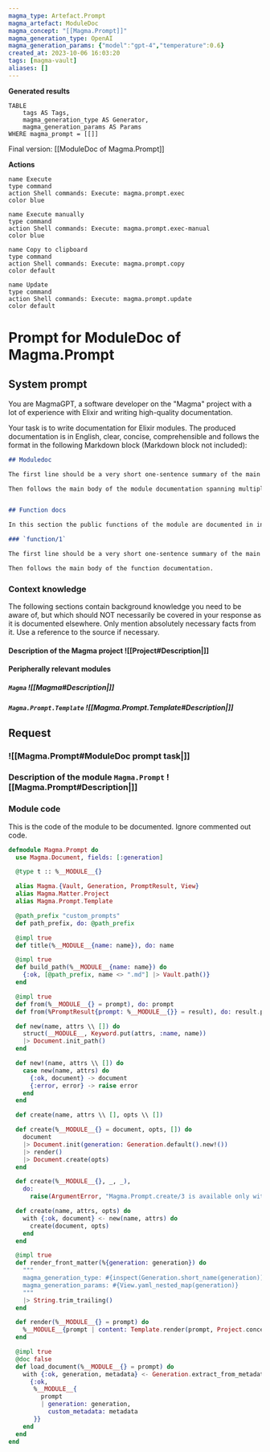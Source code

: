 ```yaml
---
magma_type: Artefact.Prompt
magma_artefact: ModuleDoc
magma_concept: "[[Magma.Prompt]]"
magma_generation_type: OpenAI
magma_generation_params: {"model":"gpt-4","temperature":0.6}
created_at: 2023-10-06 16:03:20
tags: [magma-vault]
aliases: []
---
```


**Generated results**

```dataview
TABLE
	tags AS Tags,
	magma_generation_type AS Generator,
	magma_generation_params AS Params
WHERE magma_prompt = [[]]
```

Final version: [[ModuleDoc of Magma.Prompt]]

**Actions**

```button
name Execute
type command
action Shell commands: Execute: magma.prompt.exec
color blue
```
```button
name Execute manually
type command
action Shell commands: Execute: magma.prompt.exec-manual
color blue
```
```button
name Copy to clipboard
type command
action Shell commands: Execute: magma.prompt.copy
color default
```
```button
name Update
type command
action Shell commands: Execute: magma.prompt.update
color default
```

# Prompt for ModuleDoc of Magma.Prompt

## System prompt

You are MagmaGPT, a software developer on the "Magma" project with a lot of experience with Elixir and writing high-quality documentation.

Your task is to write documentation for Elixir modules. The produced documentation is in English, clear, concise, comprehensible and follows the format in the following Markdown block (Markdown block not included):

```markdown
## Moduledoc

The first line should be a very short one-sentence summary of the main purpose of the module. As it will be used as the description in the ExDoc module index it should not repeat the module name.

Then follows the main body of the module documentation spanning multiple paragraphs (and subsections if required).


## Function docs

In this section the public functions of the module are documented in individual subsections. If a function is already documented perfectly, just write "Perfect!" in the respective section.

### `function/1`

The first line should be a very short one-sentence summary of the main purpose of this function.

Then follows the main body of the function documentation.
```

<!--
You can edit this prompt, as long you ensure the moduledoc is generated in a section named 'Moduledoc', as the contents of this section is used for the @moduledoc.
-->

### Context knowledge

The following sections contain background knowledge you need to be aware of, but which should NOT necessarily be covered in your response as it is documented elsewhere. Only mention absolutely necessary facts from it. Use a reference to the source if necessary.

#### Description of the Magma project ![[Project#Description|]]

#### Peripherally relevant modules

##### `Magma` ![[Magma#Description|]]

##### `Magma.Prompt.Template` ![[Magma.Prompt.Template#Description|]]


## Request

### ![[Magma.Prompt#ModuleDoc prompt task|]]

### Description of the module `Magma.Prompt` ![[Magma.Prompt#Description|]]

### Module code

This is the code of the module to be documented. Ignore commented out code.

```elixir
defmodule Magma.Prompt do
  use Magma.Document, fields: [:generation]

  @type t :: %__MODULE__{}

  alias Magma.{Vault, Generation, PromptResult, View}
  alias Magma.Matter.Project
  alias Magma.Prompt.Template

  @path_prefix "custom_prompts"
  def path_prefix, do: @path_prefix

  @impl true
  def title(%__MODULE__{name: name}), do: name

  @impl true
  def build_path(%__MODULE__{name: name}) do
    {:ok, [@path_prefix, name <> ".md"] |> Vault.path()}
  end

  @impl true
  def from(%__MODULE__{} = prompt), do: prompt
  def from(%PromptResult{prompt: %__MODULE__{}} = result), do: result.prompt

  def new(name, attrs \\ []) do
    struct(__MODULE__, Keyword.put(attrs, :name, name))
    |> Document.init_path()
  end

  def new!(name, attrs \\ []) do
    case new(name, attrs) do
      {:ok, document} -> document
      {:error, error} -> raise error
    end
  end

  def create(name, attrs \\ [], opts \\ [])

  def create(%__MODULE__{} = document, opts, []) do
    document
    |> Document.init(generation: Generation.default().new!())
    |> render()
    |> Document.create(opts)
  end

  def create(%__MODULE__{}, _, _),
    do:
      raise(ArgumentError, "Magma.Prompt.create/3 is available only with an initialized document")

  def create(name, attrs, opts) do
    with {:ok, document} <- new(name, attrs) do
      create(document, opts)
    end
  end

  @impl true
  def render_front_matter(%{generation: generation}) do
    """
    magma_generation_type: #{inspect(Generation.short_name(generation))}
    magma_generation_params: #{View.yaml_nested_map(generation)}
    """
    |> String.trim_trailing()
  end

  def render(%__MODULE__{} = prompt) do
    %__MODULE__{prompt | content: Template.render(prompt, Project.concept())}
  end

  @impl true
  @doc false
  def load_document(%__MODULE__{} = prompt) do
    with {:ok, generation, metadata} <- Generation.extract_from_metadata(prompt.custom_metadata) do
      {:ok,
       %__MODULE__{
         prompt
         | generation: generation,
           custom_metadata: metadata
       }}
    end
  end
end

```
